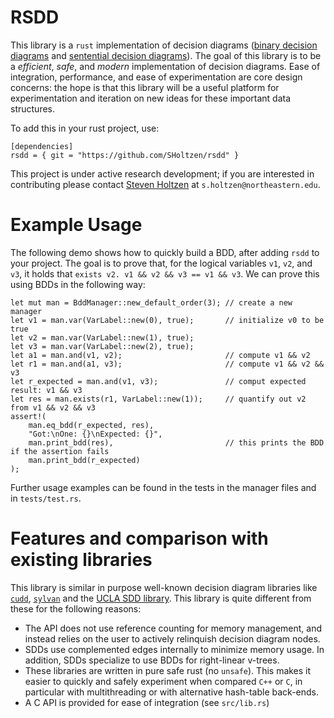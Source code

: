 # RSDD

This library is a  `rust` implementation of decision diagrams ([binary decision
diagrams](https://en.wikipedia.org/wiki/Binary_decision_diagram) and [sentential
decision diagrams](http://reasoning.cs.ucla.edu/sdd/)). The goal of this library
is to be a *efficient*, *safe*, and *modern* implementation of decision
diagrams.  Ease of integration, performance, and ease of experimentation are 
core design concerns: the hope is that this library will be a useful 
platform for experimentation and iteration on new ideas for these important 
data structures.

To add this in your rust project, use:

```
[dependencies]
rsdd = { git = "https://github.com/SHoltzen/rsdd" }
```

This project is under active research development; if you are interested in
contributing please contact [Steven Holtzen](http://web.cs.ucla.edu/~sholtzen/)
at `s.holtzen@northeastern.edu`.

# Example Usage

The following demo shows how to quickly build a BDD, after adding `rsdd` to your
project. The goal is to prove that, for the logical variables `v1`, `v2`, and
`v3`, it holds that `exists v2. v1 && v2 && v3 == v1 && v3`. We can prove this
using BDDs in the following way:

```
let mut man = BddManager::new_default_order(3); // create a new manager
let v1 = man.var(VarLabel::new(0), true);       // initialize v0 to be true
let v2 = man.var(VarLabel::new(1), true);
let v3 = man.var(VarLabel::new(2), true);
let a1 = man.and(v1, v2);                       // compute v1 && v2
let r1 = man.and(a1, v3);                       // compute v1 && v2 && v3
let r_expected = man.and(v1, v3);               // comput expected result: v1 && v3
let res = man.exists(r1, VarLabel::new(1));     // quantify out v2 from v1 && v2 && v3
assert!(
    man.eq_bdd(r_expected, res),
    "Got:\nOne: {}\nExpected: {}",
    man.print_bdd(res),                         // this prints the BDD if the assertion fails
    man.print_bdd(r_expected)
);
```

Further usage examples can be found in the tests in the manager files and in `tests/test.rs`.

# Features and comparison with existing libraries

This library is similar in purpose well-known decision diagram libraries like
[`cudd`](https://github.com/ivmai/cudd),
[`sylvan`](https://github.com/utwente-fmt/sylvan) and the [UCLA SDD
library](http://reasoning.cs.ucla.edu/sdd/). This library is quite different
from these for the following reasons:

* The API does not use reference counting for memory management, and instead
  relies on the user to actively relinquish decision diagram nodes.
* SDDs use complemented edges internally to minimize memory usage. In addition,
  SDDs specialize to use BDDs for right-linear v-trees.
* These libraries are written in pure safe rust (no `unsafe`). This makes it easier
  to quickly and safely experiment when compared `C++` or `C`, in particular with 
  multithreading or with alternative hash-table back-ends.
* A C API is provided for ease of integration (see `src/lib.rs`)
